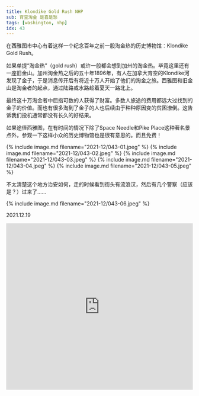 ```yaml
---
title: Klondike Gold Rush NHP
sub: 育空淘金 是喜是愁
tags: [washington, nhp]
idx: 43
---
```


在西雅图市中心有着这样一个纪念百年之前一股淘金热的历史博物馆：Klondike Gold Rush。

如果单提“淘金热”（gold rush）或许一般都会想到加州的淘金热。毕竟这里还有一座旧金山。加州淘金热之后的五十年1896年，有人在加拿大育空的Klondike河发现了金子，于是消息传开后有将近十万人开始了他们的淘金之旅。西雅图和旧金山是淘金者的起点，通过陆路或水路趁着夏天一路北上。

最终这十万淘金者中屈指可数的人获得了财富。多数人旅途的费用都远大过找到的金子的价值。而也有很多淘到了金子的人也后续由于种种原因变的贫困潦倒。这告诉我们投机通常都没有长久的好结果。

如果途径西雅图，在有时间的情况下除了Space Needle和Pike Place这种著名景点外，参观一下这样小众的历史博物馆也是很有意思的。而且免费！

{% include image.md filename="2021-12/043-01.jpeg" %}
{% include image.md filename="2021-12/043-02.jpeg" %}
{% include image.md filename="2021-12/043-03.jpeg" %}
{% include image.md filename="2021-12/043-04.jpeg" %}
{% include image.md filename="2021-12/043-05.jpeg" %}

不太清楚这个地方治安如何，走的时候看到街头有流浪汉，然后有几个警察（应该是？）过来了……

{% include image.md filename="2021-12/043-06.jpeg" %}

2021.12.19

<iframe src="https://www.google.com/maps/embed?pb=!1m14!1m8!1m3!1d86091.00862184532!2d-122.35!3d47.6!3m2!1i1024!2i768!4f13.1!3m3!1m2!1s0x54906abb34a9ba05%3A0x5f7091818a58b3c8!2sKlondike%20Gold%20Rush%20National%20Historical%20Park!5e0!3m2!1sen!2sus!4v1652683569245!5m2!1sen!2sus" width="100%" height="450" style="border:0;" allowfullscreen="" loading="lazy" referrerpolicy="no-referrer-when-downgrade"></iframe>

